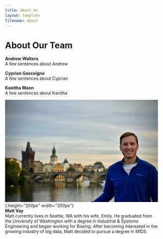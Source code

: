 ```yaml
---
title: About Us
layout: template
filename: about
--- 
```


# About Our Team

**Andrew Walters** <br/>
A few sentences about Andrew

**Cyprian Gascoigne** <br/>
A few sentences about Cyprian

**Kanitha Mann** <br/>
A few sentences about Kanitha


![Vay Pic](Vay_Picture.jpg){:height="200px" width="200px"} <br/>
**Matt Vay** <br/>
Matt currently lives in Seattle, WA with his wife, Emily. He graduated from the University of Washington with a degree in Industrial & Systems Engineering and began working for Boeing. After becoming interested in the growing industry of big data, Matt decided to pursue a degree in MIDS.

